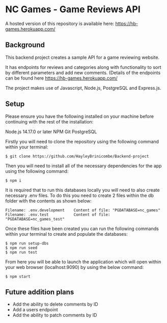 # NC Games - Game Reviews API

A hosted version of this repository is available here: https://hb-games.herokuapp.com/

## Background

This backend project creates a sample API for a game reviewing website.

It has endpoints for reviews and categories along with functionality to sort by different parameters and add new comments. (Details of the endpoints can be found here https://hb-games.herokuapp.com/

The project makes use of Javascript, Node.js, PostgreSQL and Express.js.

## Setup

Please ensure you have the following installed on your machine before continuing with the rest of the installation:

Node.js 14.17.0 or later
NPM
Git
PostgreSQL

Firstly you will need to clone the repository using the following command within your terminal:

```
$ git clone https://github.com/HayleyBrinicombe/Backend-project
```

Then you will need to install all of the necessary dependencies for the app using the following command:

```
$ npm i
```

It is required that to run this databases locally you will need to also create necessary .env files. To do this you need to create 2 files within the db folder with the contents as shown below:

```
Filename: .env.development    Content of file: "PGDATABASE=nc_games"
Filename: .env.test           Content of file: "PGDATABASE=nc_games_test"
```

Once these files have been created you can run the following commands within your terminal to create and populate the databases:

```
$ npm run setup-dbs
$ npm run seed
$ npm run test
```

From here you will be able to launch the application which will open within your web browser (localhost:9090) by using the below command:

```
$ npm start
```

## Future addition plans

- Add the ability to delete comments by ID
- Add a users endpoint
- Add the ability to patch comments by ID
